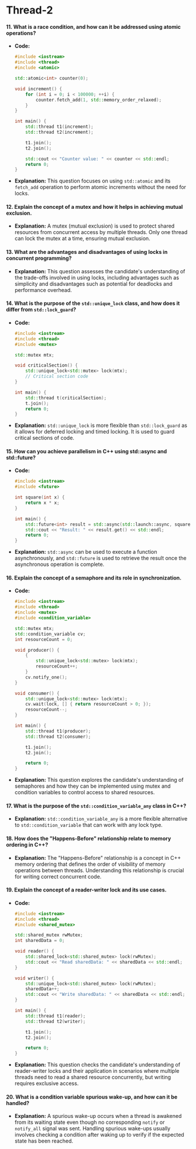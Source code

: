 # Thread-2

#### 11. **What is a race condition, and how can it be addressed using atomic operations?**

*   **Code:**

    ```cpp
    #include <iostream>
    #include <thread>
    #include <atomic>

    std::atomic<int> counter(0);

    void increment() {
        for (int i = 0; i < 100000; ++i) {
            counter.fetch_add(1, std::memory_order_relaxed);
        }
    }

    int main() {
        std::thread t1(increment);
        std::thread t2(increment);

        t1.join();
        t2.join();

        std::cout << "Counter value: " << counter << std::endl;
        return 0;
    }
    ```
* **Explanation:** This question focuses on using `std::atomic` and its `fetch_add` operation to perform atomic increments without the need for locks.

#### 12. **Explain the concept of a mutex and how it helps in achieving mutual exclusion.**

* **Explanation:** A mutex (mutual exclusion) is used to protect shared resources from concurrent access by multiple threads. Only one thread can lock the mutex at a time, ensuring mutual exclusion.

#### 13. **What are the advantages and disadvantages of using locks in concurrent programming?**

* **Explanation:** This question assesses the candidate's understanding of the trade-offs involved in using locks, including advantages such as simplicity and disadvantages such as potential for deadlocks and performance overhead.

#### 14. **What is the purpose of the `std::unique_lock` class, and how does it differ from `std::lock_guard`?**

*   **Code:**

    ```cpp
    #include <iostream>
    #include <thread>
    #include <mutex>

    std::mutex mtx;

    void criticalSection() {
        std::unique_lock<std::mutex> lock(mtx);
        // Critical section code
    }

    int main() {
        std::thread t(criticalSection);
        t.join();
        return 0;
    }
    ```
* **Explanation:** `std::unique_lock` is more flexible than `std::lock_guard` as it allows for deferred locking and timed locking. It is used to guard critical sections of code.

#### 15. **How can you achieve parallelism in C++ using std::async and std::future?**

*   **Code:**

    ```cpp
    #include <iostream>
    #include <future>

    int square(int x) {
        return x * x;
    }

    int main() {
        std::future<int> result = std::async(std::launch::async, square, 5);
        std::cout << "Result: " << result.get() << std::endl;
        return 0;
    }
    ```
* **Explanation:** `std::async` can be used to execute a function asynchronously, and `std::future` is used to retrieve the result once the asynchronous operation is complete.

#### 16. **Explain the concept of a semaphore and its role in synchronization.**

*   **Code:**

    ```cpp
    #include <iostream>
    #include <thread>
    #include <mutex>
    #include <condition_variable>

    std::mutex mtx;
    std::condition_variable cv;
    int resourceCount = 0;

    void producer() {
        {
            std::unique_lock<std::mutex> lock(mtx);
            resourceCount++;
        }
        cv.notify_one();
    }

    void consumer() {
        std::unique_lock<std::mutex> lock(mtx);
        cv.wait(lock, [] { return resourceCount > 0; });
        resourceCount--;
    }

    int main() {
        std::thread t1(producer);
        std::thread t2(consumer);

        t1.join();
        t2.join();

        return 0;
    }
    ```
* **Explanation:** This question explores the candidate's understanding of semaphores and how they can be implemented using mutex and condition variables to control access to shared resources.

#### 17. **What is the purpose of the `std::condition_variable_any` class in C++?**

* **Explanation:** `std::condition_variable_any` is a more flexible alternative to `std::condition_variable` that can work with any lock type.

#### 18. **How does the "Happens-Before" relationship relate to memory ordering in C++?**

* **Explanation:** The "Happens-Before" relationship is a concept in C++ memory ordering that defines the order of visibility of memory operations between threads. Understanding this relationship is crucial for writing correct concurrent code.

#### 19. **Explain the concept of a reader-writer lock and its use cases.**

*   **Code:**

    ```cpp
    #include <iostream>
    #include <thread>
    #include <shared_mutex>

    std::shared_mutex rwMutex;
    int sharedData = 0;

    void reader() {
        std::shared_lock<std::shared_mutex> lock(rwMutex);
        std::cout << "Read sharedData: " << sharedData << std::endl;
    }

    void writer() {
        std::unique_lock<std::shared_mutex> lock(rwMutex);
        sharedData++;
        std::cout << "Write sharedData: " << sharedData << std::endl;
    }

    int main() {
        std::thread t1(reader);
        std::thread t2(writer);

        t1.join();
        t2.join();

        return 0;
    }
    ```
* **Explanation:** This question checks the candidate's understanding of reader-writer locks and their application in scenarios where multiple threads need to read a shared resource concurrently, but writing requires exclusive access.

#### 20. **What is a condition variable spurious wake-up, and how can it be handled?**

* **Explanation:** A spurious wake-up occurs when a thread is awakened from its waiting state even though no corresponding `notify` or `notify_all` signal was sent. Handling spurious wake-ups usually involves checking a condition after waking up to verify if the expected state has been reached.
